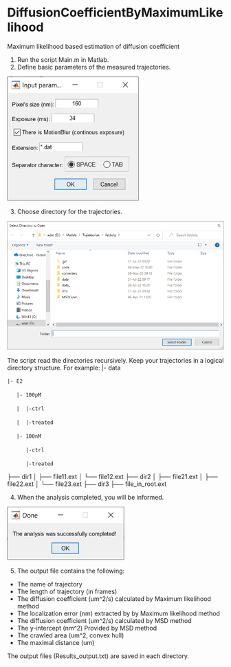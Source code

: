 # DiffusionCoefficientByMaximumLikelihood
Maximum likelihood based estimation of diffusion coefficient

01. Run the script Main.m in Matlab.
02. Define basic parameters of the measured trajectories.

![Input fields to define params](/info/01-DefineParams.png)

03. Choose directory for the trajectories.

![Input fields to define params](/info/02-BrowseDirectory.png)

The script read the directories recursively. Keep your trajectories in a logical directory structure. For example: 
 |- data
 
    |- E2
	
       |- 100pM
	   
       |  |-ctrl
	   
       |  |-treated
	   
       |- 100nM
	   
          |-ctrl
		  
          |-treated
		  
		  
├── dir1
│   ├── file11.ext
│   └── file12.ext
├── dir2
│   ├── file21.ext
│   ├── file22.ext
│   └── file23.ext
├── dir3
├── file_in_root.ext

04. When the analysis completed, you will be informed.

![Motion blur](/info/03-Done.png)
		  
05. The output file contains the following:
 - The name of trajectory
 - The length of trajectory (in frames)
 - The diffusion coefficient (um^2/s) calculated by Maximum likelihood method
 - The localization error (nm) extracted by  by Maximum likelihood method
 - The diffusion coefficient (um^2/s) calculated by MSD method
 - The y-intercept (nm^2) Provided by MSD method
 - The crawled area (um^2, convex hull) 
 - The maximal distance (um)
 
The output files (Results_output.txt) are saved in each directory.

